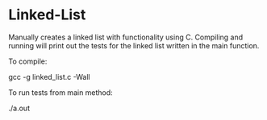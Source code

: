 # Linked-List
Manually creates a linked list with functionality using C. Compiling and running will print out the tests for the linked list written in the main function.


To compile:

gcc -g linked_list.c -Wall

To run tests from main method:

./a.out
